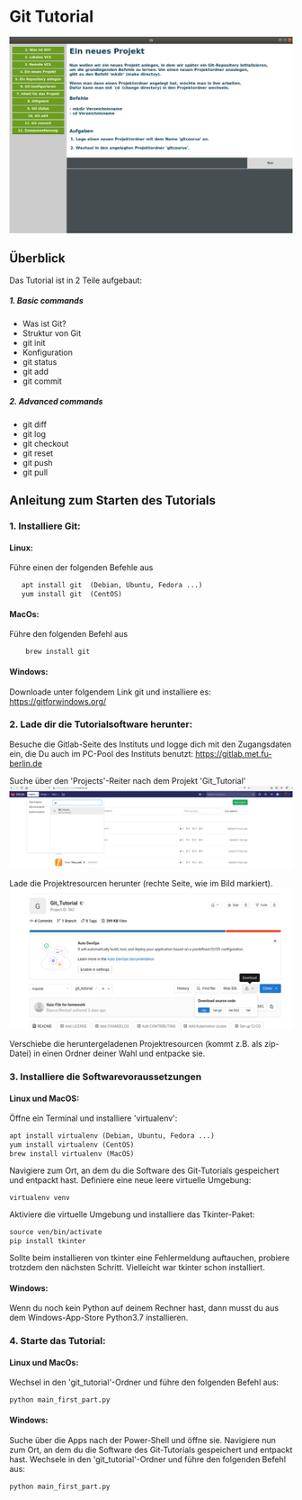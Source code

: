 # Git Tutorial
![example_page](img/example.png)

## Überblick
Das Tutorial ist in 2 Teile aufgebaut:

##### 1. Basic commands
  * Was ist Git?
  * Struktur von Git
  * git init
  * Konfiguration
  * git status
  * git add
  * git commit
  
##### 2. Advanced commands
  * git diff
  * git log
  * git checkout
  * git reset
  * git push
  * git pull

## Anleitung zum Starten des Tutorials
### 1. Installiere Git:

   #### Linux:
   Führe einen der folgenden Befehle aus
      
       apt install git  (Debian, Ubuntu, Fedora ...)
       yum install git  (CentOS)
         
   #### MacOs:
   Führe den folgenden Befehl aus
      
        brew install git
         
   #### Windows:
      
   Downloade unter folgendem Link git und installiere es: https://gitforwindows.org/
       
       
### 2. Lade dir die Tutorialsoftware herunter:

Besuche die Gitlab-Seite des Instituts und logge dich mit den
Zugangsdaten ein, die Du auch im PC-Pool des Instituts benutzt: https://gitlab.met.fu-berlin.de

Suche über den 'Projects'-Reiter nach dem Projekt 'Git_Tutorial'  
![find_repo](img/find_repo.png)

Lade die Projektresourcen herunter (rechte Seite, wie im Bild markiert).
![download_repo](img/download_sourcecode.png)

Verschiebe die heruntergeladenen Projektresourcen (kommt z.B. als
zip-Datei) in einen Ordner deiner Wahl und entpacke sie. 


### 3. Installiere die Softwarevoraussetzungen
#### Linux und MacOS:
Öffne ein Terminal und installiere 'virtualenv':

    apt install virtualenv (Debian, Ubuntu, Fedora ...)
    yum install virtualenv (CentOS)
    brew install virtualenv (MacOS)

Navigiere zum Ort, an dem du die Software des Git-Tutorials gespeichert und entpackt hast.
Definiere eine neue leere virtuelle Umgebung:

    virtualenv venv
    
Aktiviere die virtuelle Umgebung und installiere das Tkinter-Paket:

    source ven/bin/activate
    pip install tkinter   
    
Sollte beim installieren von tkinter eine Fehlermeldung auftauchen,
probiere trotzdem den nächsten Schritt. Vielleicht war tkinter schon
installiert. 

#### Windows:
Wenn du noch kein Python auf deinem Rechner hast, dann musst du aus
dem Windows-App-Store Python3.7 installieren. 
         
### 4. Starte das Tutorial:

#### Linux und MacOs:
Wechsel in den 'git_tutorial'-Ordner und führe den folgenden Befehl aus:

    python main_first_part.py
    
#### Windows:
Suche über die Apps nach der Power-Shell und öffne sie.
Navigiere nun zum Ort, an dem du die Software des Git-Tutorials gespeichert und entpackt hast.
Wechsele in den 'git_tutorial'-Ordner und führe den folgenden Befehl aus:

    python main_first_part.py
    
    
